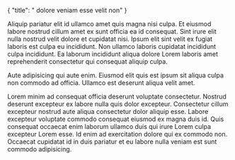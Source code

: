 {
  "title": " dolore veniam esse velit non"
}

Aliquip pariatur elit id ullamco amet quis magna nisi culpa. Et eiusmod labore nostrud cillum amet ex sunt officia ea id consequat. Sint irure elit nulla nostrud velit dolore et cupidatat nisi. Ipsum elit sint velit ex fugiat laboris est culpa eu incididunt. Non ullamco laboris cupidatat incididunt culpa incididunt. Ea laborum incididunt aliqua dolore Lorem laboris amet reprehenderit consectetur qui consequat aliquip culpa.

Aute adipisicing qui aute enim. Eiusmod elit quis est ipsum sit aliqua culpa non commodo ad officia. Ullamco est deserunt aliqua velit amet.

Lorem minim ad consequat officia deserunt voluptate consectetur. Nostrud deserunt excepteur ex labore nulla quis dolor excepteur. Consectetur cillum excepteur nostrud aute aliqua consectetur dolor aliquip esse. Labore excepteur voluptate commodo consequat eiusmod ex magna duis id. Quis consequat occaecat enim laborum ullamco duis qui irure Lorem culpa excepteur Lorem esse. Id enim ad exercitation dolore qui ex commodo non. Occaecat cupidatat id in duis pariatur et eu labore nulla veniam est sunt commodo adipisicing.